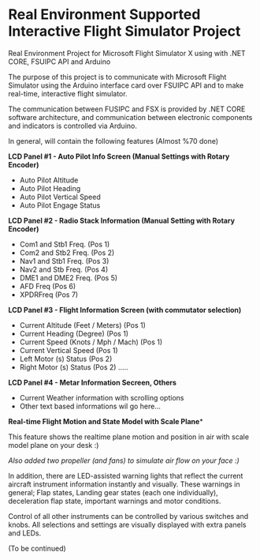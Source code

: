 # Real Environment Supported Interactive Flight Simulator Project
Real Environment Project for Microsoft Flight Simulator X using with .NET CORE, FSUIPC API and Arduino 

The purpose of this project is to communicate with Microsoft Flight Simulator using the Arduino interface card over FSUIPC API and to make real-time, interactive flight simulator.

The communication between FUSIPC and FSX is provided by .NET CORE software architecture, and communication between electronic components and indicators is controlled via Arduino.

In general, will contain the following features (Almost %70 done)

**LCD Panel #1 - Auto Pilot Info Screen (Manual Settings with Rotary Encoder)** 

- Auto Pilot Altitude
- Auto Pilot Heading
- Auto Pilot Vertical Speed
- Auto Pilot Engage Status

**LCD Panel #2 - Radio Stack Information (Manual Setting with Rotary Encoder)** 

- Com1 and Stb1 Freq. (Pos 1)
- Com2 and Stb2 Freq. (Pos 2)
- Nav1 and Stb1 Freq. (Pos 3)
- Nav2 and Stb Freq. (Pos 4)
- DME1 and DME2 Freq. (Pos 5)
- AFD Freq (Pos 6)
- XPDRFreq (Pos 7)

**LCD Panel #3 - Flight Information Screen (with commutator selection)** 

- Current Altitude (Feet / Meters) (Pos 1)
- Current Heading (Degree) (Pos 1)
- Current Speed ​​(Knots / Mph / Mach) (Pos 1)
- Current Vertical Speed ​​(Pos 1)
- Left Motor (s) Status (Pos 2)
- Right Motor (s) Status (Pos 2)
.....

**LCD Panel #4 - Metar Information Secreen, Others** 

- Current Weather information with scrolling options
- Other text based informations wil go here...

**Real-time Flight Motion and State Model with Scale Plane***

This feature shows the realtime plane motion and position in air with scale model plane on your desk :)

*Also added two propeller (and fans) to simulate air flow on your face :)*

In addition, there are LED-assisted warning lights that reflect the current aircraft instrument information instantly and visually. These warnings in general; Flap states, Landing gear states (each one individually), deceleration flap state, important warnings and motor conditions.

Control of all other instruments can be controlled by various switches and knobs. All selections and settings are visually displayed with extra panels and LEDs.

(To be continued)
